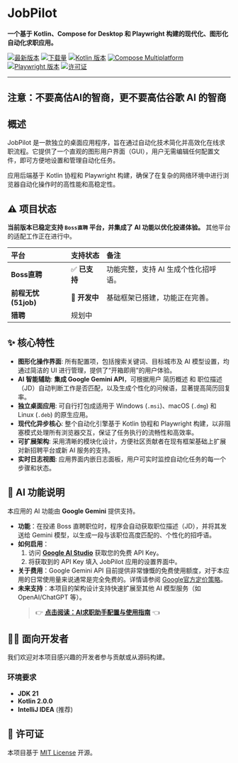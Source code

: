 # JobPilot

**一个基于 Kotlin、Compose for Desktop 和 Playwright 构建的现代化、图形化自动化求职应用。**

[![最新版本](https://img.shields.io/github/v/release/your-username/JobPilot?label=最新版本&logo=github)](https://github.com/your-username/JobPilot/releases/latest)
[![下载量](https://img.shields.io/github/downloads/your-username/JobPilot/total.svg?label=下载量&logo=github)](https://github.com/your-username/JobPilot/releases)
[![Kotlin 版本](https://img.shields.io/badge/Kotlin-2.1.21-7F52FF.svg?logo=kotlin)](https://kotlinlang.org)
[![Compose Multiplatform](https://img.shields.io/badge/Compose-1.8.0-4285F4.svg?logo=jetpackcompose)](https://www.jetbrains.com/lp/compose-multiplatform/)
[![Playwright 版本](https://img.shields.io/badge/Playwright-1.52.0-2EAD33.svg?logo=microsoft)](https://playwright.dev/java/)
[![许可证](https://img.shields.io/badge/License-MIT-yellow.svg)](https://opensource.org/licenses/MIT)

---

## 注意：不要高估AI的智商，更不要高估谷歌 AI 的智商

## 概述

JobPilot 是一款独立的桌面应用程序，旨在通过自动化技术简化并高效化在线求职流程。它提供了一个直观的图形用户界面（GUI），用户无需编辑任何配置文件，即可方便地设置和管理自动化任务。

应用后端基于 Kotlin 协程和 Playwright 构建，确保了在复杂的网络环境中进行浏览器自动化操作时的高性能和高稳定性。

## ⚠️ 项目状态

**当前版本已稳定支持 `Boss直聘` 平台，并集成了 AI 功能以优化投递体验。** 其他平台的适配工作正在进行中。

| 平台 | 支持状态 | 备注 |
| :--- | :--- | :--- |
| **Boss直聘** | ✅ **已支持** | 功能完整，支持 AI 生成个性化招呼语。 |
| **前程无忧(51job)** | 🚧 **开发中** | 基础框架已搭建，功能正在完善。 |
| **猎聘** | 规划中 | |

## ✨ 核心特性

*   **图形化操作界面**: 所有配置项，包括搜索关键词、目标城市及 AI 模型设置，均通过简洁的 UI 进行管理，提供了“开箱即用”的用户体验。
*   **AI 智能辅助**: **集成 Google Gemini API**，可根据用户 简历概述 和 职位描述（JD）自动判断工作是否匹配，以及生成个性化的问候语，显著提高简历回复率。
*   **独立桌面应用**: 可自行打包成适用于 Windows (`.msi`)、macOS (`.dmg`) 和 Linux (`.deb`) 的原生应用。
*   **现代化异步核心**: 整个自动化引擎基于 Kotlin 协程和 Playwright 构建，以非阻塞模式处理所有浏览器交互，保证了任务执行的流畅性和高效率。
*   **可扩展架构**: 采用清晰的模块化设计，方便社区贡献者在现有框架基础上扩展对新招聘平台或新 AI 服务的支持。
*   **实时日志视图**: 应用界面内嵌日志面板，用户可实时监控自动化任务的每一个步骤和状态。

## 🤖 AI 功能说明

本应用的 AI 功能由 **Google Gemini** 提供支持。

*   **功能**：在投递 Boss 直聘职位时，程序会自动获取职位描述（JD），并将其发送给 Gemini 模型，以生成一段与该职位高度匹配的、个性化的招呼语。
*   **如何启用**：
    1.  访问 [**Google AI Studio**](https://aistudio.google.com/app/apikey) 获取您的免费 API Key。
    2.  将获取到的 API Key 填入 JobPilot 应用的设置界面中。
*   **关于费用**：Google Gemini API 目前提供非常慷慨的免费使用额度，对于本应用的日常使用量来说通常是完全免费的。详情请参阅 [Google官方定价策略](https://ai.google.dev/pricing)。
*   **未来支持**：本项目的架构设计支持快速扩展至其他 AI 模型服务（如 OpenAI/ChatGPT 等）。
    > 👉 **[点击阅读：AI求职助手配置与使用指南](./AI_PROMPT_GUIDE.md)** 👈

## 👨‍💻 面向开发者

我们欢迎对本项目感兴趣的开发者参与贡献或从源码构建。

### 环境要求

*   **JDK 21**
*   **Kotlin 2.0.0**
*   **IntelliJ IDEA** (推荐)


## 📄 许可证

本项目基于 [MIT License](LICENSE) 开源。
